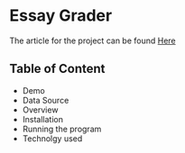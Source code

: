 # Essay Grader
The article for the project can be found [Here]()

## Table of Content
* Demo
* Data Source
* Overview
* Installation
* Running the program
* Technolgy used
